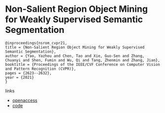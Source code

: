 # Non-Salient Region Object Mining for Weakly Supervised Semantic Segmentation

```
@inproceedings{nsrom_cvpr21,
title = {Non-Salient Region Object Mining for Weakly Supervised Semantic Segmentation},
author = {Yao, Yazhou and Chen, Tao and Xie, Guo-Sen and Zhang, Chuanyi and Shen, Fumin and Wu, Qi and Tang, Zhenmin and Zhang, Jian},
booktitle = {Proceedings of the IEEE/CVF Conference on Computer Vision and Pattern Recognition (CVPR)},
pages = {2623--2632},
year = {2021}
}
```
links
- [openaccess](http://openaccess.thecvf.com//content/CVPR2021/html/Yao_Non-Salient_Region_Object_Mining_for_Weakly_Supervised_Semantic_Segmentation_CVPR_2021_paper.html)
- [code](https://github.com/NUST-Machine-Intelligence-Laboratory/nsrom)
